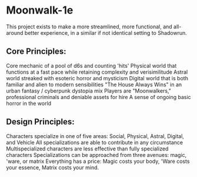 # Moonwalk-1e
This project exists to make a more streamlined, more functional, and all-around better experience, in a similar if not identical setting to Shadowrun.

Core Principles:
------------------
Core mechanic of a pool of d6s and counting 'hits'
Physical world that functions at a fast pace while retaining complexity and verisimilitude
Astral world streaked with esoteric horror and mysticism
Digital world that is both familiar and alien to modern sensibilities
"The House Always Wins" in an urban fantasy / cyberpunk dystopia mix
Players are "Moonwalkers," professional criminals and deniable assets for hire
A sense of ongoing basic horror in the world

Design Principles:
-----------------
Characters specialize in one of five areas: Social, Physical, Astral, Digital, and Vehicle
All specializations are able to contribute in any circumstance
Multispecialized characters are less effective than fully specialized characters
Specializations can be approached from three avenues: magic, 'ware, or matrix
Everything has a price: Magic costs your body, 'Ware costs your essence, Matrix costs your mind.
